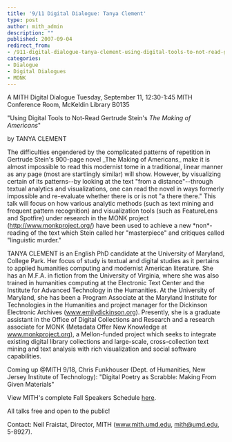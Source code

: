 ```yaml
---
title: '9/11 Digital Dialogue: Tanya Clement'
type: post
author: mith_admin
description: ""
published: 2007-09-04
redirect_from: 
- /911-digital-dialogue-tanya-clement-using-digital-tools-to-not-read-gertrude-steins-the-making-of-americans/
categories:
- Dialogue
- Digital Dialogues
- MONK
---
```

A MITH Digital Dialogue Tuesday, September 11, 12:30-1:45 MITH Conference Room, McKeldin Library B0135

"Using Digital Tools to Not-Read Gertrude Stein's _The Making of Americans_"

by TANYA CLEMENT

The difficulties engendered by the complicated patterns of repetition in Gertrude Stein's 900-page novel \_The Making of Americans\_ make it is almost impossible to read this modernist tome in a traditional, linear manner as any page (most are startlingly similar) will show. However, by visualizing certain of its patterns--by looking at the text "from a distance"--through textual analytics and visualizations, one can read the novel in ways formerly impossible and re-evaluate whether there is or is not "a there there." This talk will focus on how various analytic methods (such as text mining and frequent pattern recognition) and visualization tools (such as FeatureLens and Spotfire) under research in the MONK project (http://www.monkproject.org/) have been used to achieve a new \*non\*-reading of the text which Stein called her "masterpiece" and critiques called "linguistic murder."

TANYA CLEMENT is an English PhD candidate at the University of Maryland, College Park. Her focus of study is textual and digital studies as it pertains to applied humanities computing and modernist American literature. She has an M.F.A. in fiction from the University of Virginia, where she was also trained in humanities computing at the Electronic Text Center and the Institute for Advanced Technology in the Humanities. At the University of Maryland, she has been a Program Associate at the Maryland Institute for Technologies in the Humanities and project manager for the Dickinson Electronic Archives (www.emilydickinson.org). Presently, she is a graduate assistant in the Office of Digital Collections and Research and a research associate for MONK (Metadata Offer New Knowledge at www.monkproject.org), a Mellon-funded project which seeks to integrate existing digital library collections and large-scale, cross-collection text mining and text analysis with rich visualization and social software capabilities.

Coming up @MITH 9/18, Chris Funkhouser (Dept. of Humanities, New Jersey Institute of Technology): "Digital Poetry as Scrabble: Making From Given Materials"

View MITH's complete Fall Speakers Schedule [here](http://web.archive.org/web/20100615144449/http://www.mith2.umd.edu/programs/mith_speakers_fall_2007.pdf).

All talks free and open to the public!

Contact: Neil Fraistat, Director, MITH (www.mith.umd.edu, mith@umd.edu, 5-8927).
